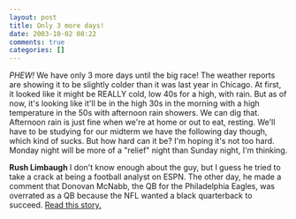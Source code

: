 ```yaml
---
layout: post
title: Only 3 more days!
date: 2003-10-02 08:22
comments: true
categories: []
---
```

<em>PHEW! </em>We have only 3 more days until the big race! The weather reports are showing it to be slightly colder than it was last year in Chicago. At first, it looked like it might be REALLY cold, low 40s for a high, with rain. But as of now, it's looking like it'll be in the high 30s in the morning with a high temperature in the 50s with afternoon rain showers. We can dig that. Afternoon rain is just fine when we're at home or out to eat, resting. We'll have to be studying for our midterm we have the following day though, which kind of sucks. But how hard can it be? I'm hoping it's not too hard. Monday night will be more of a "relief" night than Sunday night, I'm thinking.

<strong>Rush Limbaugh</strong>
I don't know enough about the guy, but I guess he tried to take a crack at being a football analyst on ESPN. The other day, he made a comment that Donovan McNabb, the QB for the Philadelphia Eagles, was overrated as a QB because the NFL wanted a black quarterback to succeed. <a href="http://sports.yahoo.com/nfl/news?slug=ap-eagles-mcnabb-limbaugh&prov=ap&type=lgns" title="Read this story.">Read this story.</a>
